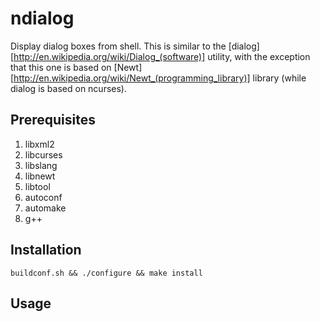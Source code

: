 ndialog
=======
Display dialog boxes from shell. This is similar to the [dialog][http://en.wikipedia.org/wiki/Dialog_(software)] utility, with the exception that this one is based on [Newt][http://en.wikipedia.org/wiki/Newt_(programming_library)] library (while dialog is based on ncurses).

Prerequisites
--------------
1. libxml2
2. libcurses
3. libslang
4. libnewt
5. libtool
6. autoconf
7. automake
8. g++

Installation
------------
`buildconf.sh && ./configure && make install`

Usage
-----
